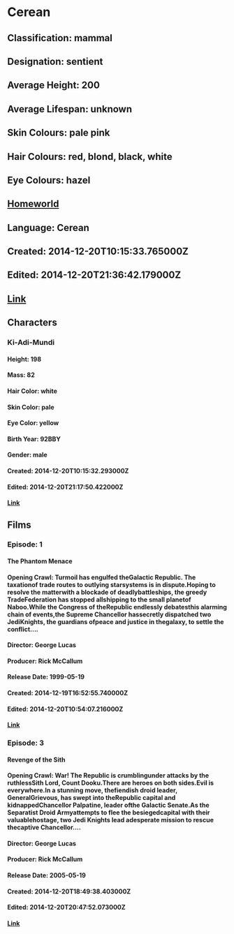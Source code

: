 # Cerean
## Classification: mammal
## Designation: sentient
## Average Height: 200
## Average Lifespan: unknown
## Skin Colours: pale pink
## Hair Colours: red, blond, black, white
## Eye Colours: hazel
## [Homeworld](https://swapi.dev/api/planets/43/)
## Language: Cerean
## Created: 2014-12-20T10:15:33.765000Z
## Edited: 2014-12-20T21:36:42.179000Z
## [Link](https://swapi.dev/api/species/20/)
## Characters
### Ki-Adi-Mundi
#### Height: 198
#### Mass: 82
#### Hair Color: white
#### Skin Color: pale
#### Eye Color: yellow
#### Birth Year: 92BBY
#### Gender: male
#### Created: 2014-12-20T10:15:32.293000Z
#### Edited: 2014-12-20T21:17:50.422000Z
#### [Link](https://swapi.dev/api/people/52/)
## Films
### Episode: 1
#### The Phantom Menace
#### Opening Crawl: Turmoil has engulfed theGalactic Republic. The taxationof trade routes to outlying starsystems is in dispute.Hoping to resolve the matterwith a blockade of deadlybattleships, the greedy TradeFederation has stopped allshipping to the small planetof Naboo.While the Congress of theRepublic endlessly debatesthis alarming chain of events,the Supreme Chancellor hassecretly dispatched two JediKnights, the guardians ofpeace and justice in thegalaxy, to settle the conflict....
#### Director: George Lucas
#### Producer: Rick McCallum
#### Release Date: 1999-05-19
#### Created: 2014-12-19T16:52:55.740000Z
#### Edited: 2014-12-20T10:54:07.216000Z
#### [Link](https://swapi.dev/api/films/4/)
### Episode: 3
#### Revenge of the Sith
#### Opening Crawl: War! The Republic is crumblingunder attacks by the ruthlessSith Lord, Count Dooku.There are heroes on both sides.Evil is everywhere.In a stunning move, thefiendish droid leader, GeneralGrievous, has swept into theRepublic capital and kidnappedChancellor Palpatine, leader ofthe Galactic Senate.As the Separatist Droid Armyattempts to flee the besiegedcapital with their valuablehostage, two Jedi Knights lead adesperate mission to rescue thecaptive Chancellor....
#### Director: George Lucas
#### Producer: Rick McCallum
#### Release Date: 2005-05-19
#### Created: 2014-12-20T18:49:38.403000Z
#### Edited: 2014-12-20T20:47:52.073000Z
#### [Link](https://swapi.dev/api/films/6/)